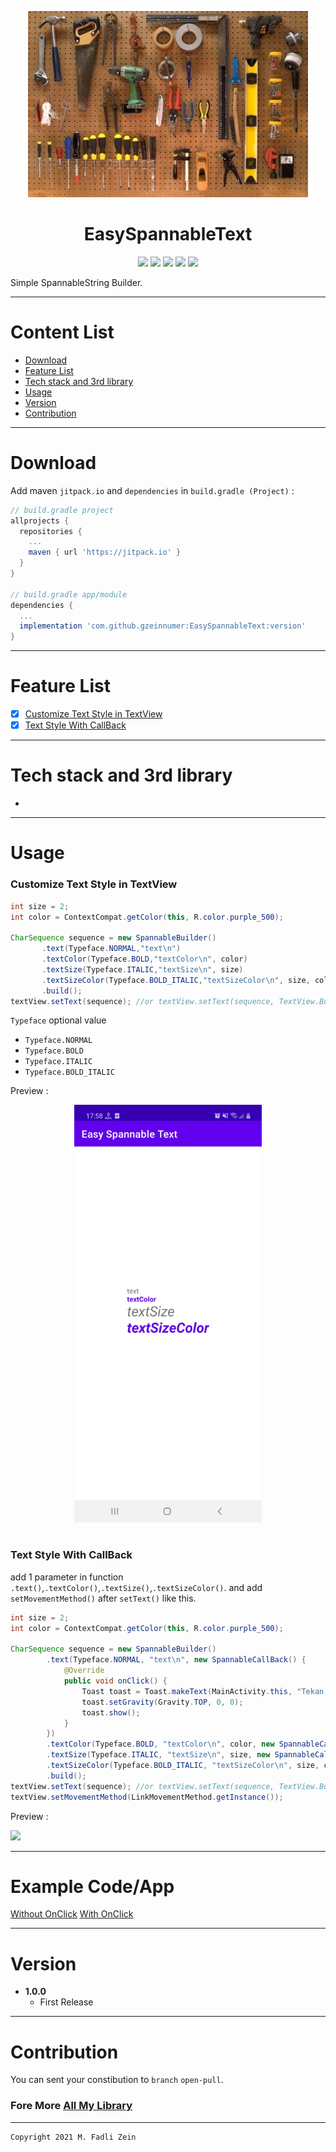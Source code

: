 <p align="center">
  <img src="https://github.com/gzeinnumer/MyLibUtils/blob/master/preview/bg.jpg"/>
</p>

<h1 align="center">
    EasySpannableText
</h1>

<p align="center">
    <a><img src="https://img.shields.io/badge/Version-1.0.0-brightgreen.svg?style=flat"></a>
    <a><img src="https://img.shields.io/badge/ID-gzeinnumer-blue.svg?style=flat"></a>
    <a><img src="https://img.shields.io/badge/Java-Suport-green?logo=java&style=flat"></a>
    <a><img src="https://img.shields.io/badge/kotlin-Suport-green?logo=kotlin&style=flat"></a>
    <a href="https://github.com/gzeinnumer"><img src="https://img.shields.io/github/followers/gzeinnumer?label=follow&style=social"></a>
    <br>
    <p>Simple SpannableString Builder.</p>
</p>

---
# Content List
* [Download](#download)
* [Feature List](#feature-list)
* [Tech stack and 3rd library](#tech-stack-and-3rd-library)
* [Usage](#usage)
* [Version](#version)
* [Contribution](#contribution)

---
# Download
Add maven `jitpack.io` and `dependencies` in `build.gradle (Project)` :
```gradle
// build.gradle project
allprojects {
  repositories {
    ...
    maven { url 'https://jitpack.io' }
  }
}

// build.gradle app/module
dependencies {
  ...
  implementation 'com.github.gzeinnumer:EasySpannableText:version'
}
```

---
# Feature List
- [x] [Customize Text Style in TextView]()
- [x] [Text Style With CallBack]()

---
# Tech stack and 3rd library
- []()

---
# Usage

### **Customize Text Style in TextView**
```java
int size = 2;
int color = ContextCompat.getColor(this, R.color.purple_500);

CharSequence sequence = new SpannableBuilder()
       .text(Typeface.NORMAL,"text\n")
       .textColor(Typeface.BOLD,"textColor\n", color)
       .textSize(Typeface.ITALIC,"textSize\n", size)
       .textSizeColor(Typeface.BOLD_ITALIC,"textSizeColor\n", size, color)
       .build();
textView.setText(sequence); //or textView.setText(sequence, TextView.BufferType.SPANNABLE);
```
`Typeface` optional value
- `Typeface.NORMAL`
- `Typeface.BOLD`
- `Typeface.ITALIC`
- `Typeface.BOLD_ITALIC`

Preview :

<p align="center">
  <img src="https://github.com/gzeinnumer/EasySpannableText/blob/master/preview/example1.jpg" width="300"/>
</p>

#
### **Text Style With CallBack**

add 1 parameter in function `.text()`,`.textColor()`,`.textSize()`,`.textSizeColor()`. and add `setMovementMethod()` after `setText()` like this.
```java
int size = 2;
int color = ContextCompat.getColor(this, R.color.purple_500);

CharSequence sequence = new SpannableBuilder()
        .text(Typeface.NORMAL, "text\n", new SpannableCallBack() {
            @Override
            public void onClick() {
                Toast toast = Toast.makeText(MainActivity.this, "Tekan 1", Toast.LENGTH_SHORT);
                toast.setGravity(Gravity.TOP, 0, 0);
                toast.show();
            }
        })
        .textColor(Typeface.BOLD, "textColor\n", color, new SpannableCallBack() { ... })
        .textSize(Typeface.ITALIC, "textSize\n", size, new SpannableCallBack() { ... })
        .textSizeColor(Typeface.BOLD_ITALIC, "textSizeColor\n", size, color, new SpannableCallBack() { ... })
        .build();
textView.setText(sequence); //or textView.setText(sequence, TextView.BufferType.SPANNABLE);
textView.setMovementMethod(LinkMovementMethod.getInstance());
```
Preview :

<p align="center">
    <div>
        <img src="https://github.com/gzeinnumer/EasySpannableText/blob/master/preview/example3.gif" width="300"/>
    </div>
</p>

---
# Example Code/App

[Without OnClick](https://github.com/gzeinnumer/EasySpannableText/blob/da5acff76666eba2fb514edbae570e59f7be6d2d/app/src/main/java/com/gzeinnumer/easyspannabletext/MainActivity.java#L27)
 [With OnClick](https://github.com/gzeinnumer/EasySpannableText/blob/da5acff76666eba2fb514edbae570e59f7be6d2d/app/src/main/java/com/gzeinnumer/easyspannabletext/MainActivity.java#L43)

---
# Version
- **1.0.0**
  - First Release

---
# Contribution
You can sent your constibution to `branch` `open-pull`.

### Fore More [All My Library](https://github.com/gzeinnumer#my-library-list)

---

```
Copyright 2021 M. Fadli Zein
```
